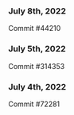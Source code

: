 ### July 8th, 2022

Commit #44210

### July 5th, 2022

Commit #314353


### July 4th, 2022

Commit #72281
